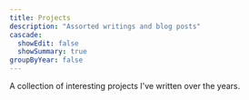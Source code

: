```yaml
---
title: Projects
description: "Assorted writings and blog posts"
cascade:
  showEdit: false
  showSummary: true
groupByYear: false
---
```


A collection of interesting projects I've written over the years.
